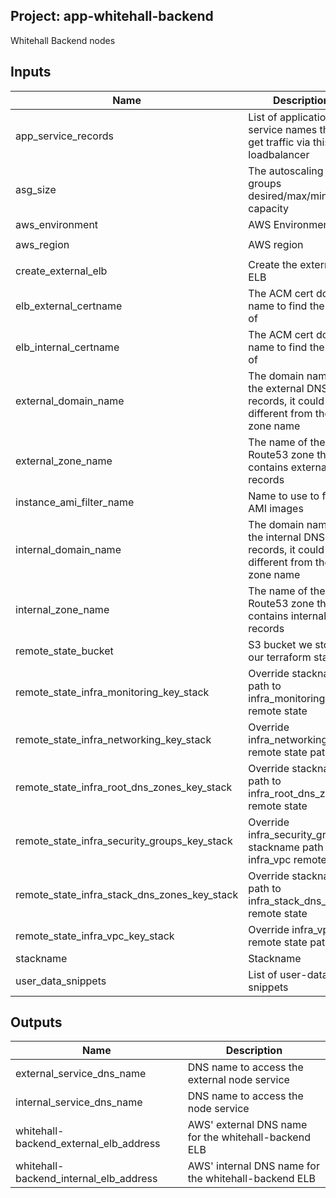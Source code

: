 ## Project: app-whitehall-backend

Whitehall Backend nodes


## Inputs

| Name | Description | Type | Default | Required |
|------|-------------|:----:|:-----:|:-----:|
| app_service_records | List of application service names that get traffic via this loadbalancer | list | `<list>` | no |
| asg_size | The autoscaling groups desired/max/min capacity | string | `2` | no |
| aws_environment | AWS Environment | string | - | yes |
| aws_region | AWS region | string | `eu-west-1` | no |
| create_external_elb | Create the external ELB | string | `true` | no |
| elb_external_certname | The ACM cert domain name to find the ARN of | string | - | yes |
| elb_internal_certname | The ACM cert domain name to find the ARN of | string | - | yes |
| external_domain_name | The domain name of the external DNS records, it could be different from the zone name | string | - | yes |
| external_zone_name | The name of the Route53 zone that contains external records | string | - | yes |
| instance_ami_filter_name | Name to use to find AMI images | string | `` | no |
| internal_domain_name | The domain name of the internal DNS records, it could be different from the zone name | string | - | yes |
| internal_zone_name | The name of the Route53 zone that contains internal records | string | - | yes |
| remote_state_bucket | S3 bucket we store our terraform state in | string | - | yes |
| remote_state_infra_monitoring_key_stack | Override stackname path to infra_monitoring remote state | string | `` | no |
| remote_state_infra_networking_key_stack | Override infra_networking remote state path | string | `` | no |
| remote_state_infra_root_dns_zones_key_stack | Override stackname path to infra_root_dns_zones remote state | string | `` | no |
| remote_state_infra_security_groups_key_stack | Override infra_security_groups stackname path to infra_vpc remote state | string | `` | no |
| remote_state_infra_stack_dns_zones_key_stack | Override stackname path to infra_stack_dns_zones remote state | string | `` | no |
| remote_state_infra_vpc_key_stack | Override infra_vpc remote state path | string | `` | no |
| stackname | Stackname | string | - | yes |
| user_data_snippets | List of user-data snippets | list | - | yes |

## Outputs

| Name | Description |
|------|-------------|
| external_service_dns_name | DNS name to access the external node service |
| internal_service_dns_name | DNS name to access the node service |
| whitehall-backend_external_elb_address | AWS' external DNS name for the whitehall-backend ELB |
| whitehall-backend_internal_elb_address | AWS' internal DNS name for the whitehall-backend ELB |


